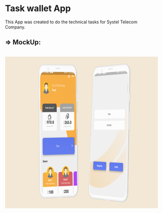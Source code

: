 # Task wallet App

This App was created to do the technical tasks for Systel Telecom Company.


## => MockUp:

&nbsp;&nbsp;&nbsp;&nbsp;   <img src="mocke.PNG" width="600" height="500">    
